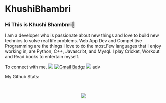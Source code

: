 # KhushiBhambri
### Hi This is Khushi Bhambnri👋

I am a developer who is passionate about new things and love to build new technics to solve real life problems. Web App Dev and Competitive Programming are the things i love to do the most.Few languages that I enjoy working in, are Python, C++, Javascript, and  Mysql. I play Cricket, Workout and Read books to entertain myself.


To connect with me,
[<img src="https://img.shields.io/badge/linkedin-%230077B5.svg?&style=for-the-badge&logo=linkedin&logoColor=white" />](https://www.linkedin.com/in/manav-dhiman-9308b7183/) [![Gmail Badge](https://img.shields.io/badge/-Gmail-c14438?style=flat-square&logo=Gmail&logoColor=white&link=mailto:manavdhiman003@gmail.com)](mailto:manavdhiman003@gmail.com)  [<img src ="https://img.shields.io/badge/CodeChef-pro-blue">](https://www.codechef.com/users/manavdhiman003)
adv

My Github Stats: 

<br>

<p align = "center">
  <img src = "https://github-readme-stats.vercel.app/api?username=think-start&count_private=true&show_icons=true&theme=radical&line_height=33">
</p>
